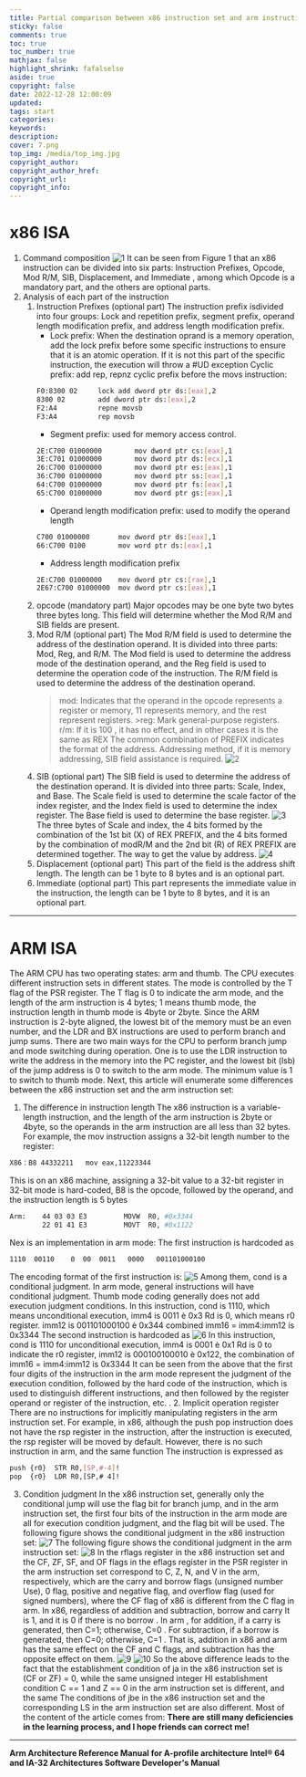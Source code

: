 ```yaml
---
title: Partial comparison between x86 instruction set and arm instruction set
sticky: false
comments: true
toc: true
toc_number: true
mathjax: false
highlight_shrink: fafalselse
aside: true
copyright: false
date: 2022-12-28 12:00:09
updated:
tags: start
categories:
keywords:
description:
cover: 7.png
top_img: /media/top_img.jpg
copyright_author:
copyright_author_href:
copyright_url:
copyright_info:
---
```


# x86 ISA
1. Command composition
![1](1.png)
It can be seen from Figure 1 that an x86 instruction can be divided into six parts: Instruction Prefixes, Opcode, Mod R/M, SIB, Displacement, and Immediate , among which Opcode is a mandatory part, and the others are optional parts.
2. Analysis of each part of the instruction
    1. Instruction Prefixes (optional part)
    The instruction prefix is ​​divided into four groups: Lock and repetition prefix, segment prefix, operand length modification prefix, and address length modification prefix.
        - Lock prefix: When the destination oprand is a memory operation, add the lock prefix before some specific instructions to ensure that it is an atomic operation. If it is not this part of the specific instruction, the execution will throw a #UD exception
        Cyclic prefix: add rep, repnz cyclic prefix before the movs instruction:
        ```bash 
        F0:8300 02	   lock add dword ptr ds:[eax],2	
        8300 02	       add dword ptr ds:[eax],2	
        F2:A4	       repne movsb 	
        F3:A4	       rep movsb 	
        ```
        - Segment prefix: used for memory access control.
        ```bash
        2E:C700 01000000	    mov dword ptr cs:[eax],1	
        3E:C701 01000000	    mov dword ptr ds:[ecx],1	
        26:C700 01000000	    mov dword ptr es:[eax],1	
        36:C700 01000000	    mov dword ptr ss:[eax],1	
        64:C700 01000000	    mov dword ptr fs:[eax],1	
        65:C700 01000000	    mov dword ptr gs:[eax],1	
        ```
        - Operand length modification prefix: used to modify the operand length
        ```bash
        C700 01000000	    mov dword ptr ds:[eax],1	
	    66:C700 0100	    mov word ptr ds:[eax],1	
        ```
        - Address length modification prefix
        ```bash
        2E:C700 01000000	mov dword ptr cs:[rax],1
        2E67:C700 01000000	mov dword ptr cs:[eax],1	
        ```
    2. opcode (mandatory part)
    Major opcodes may be one byte two bytes three bytes long. This field will determine whether the Mod R/M and SIB fields are present.
    3. Mod R/M (optional part)
    The Mod R/M field is ​​used to determine the address of the destination operand. It is divided into three parts: Mod, Reg, and R/M. The Mod field is ​​used to determine the address mode of the destination operand, and the Reg field is ​​used to determine the operation code of the instruction. The R/M field is ​​used to determine the address of the destination operand.
        > mod: Indicates that the operand in the opcode represents a register or memory, 11 represents memory, and the rest represent registers.
        ​​> ​​​​​​reg: Mark general-purpose registers.
        > r/m: If it is 100 , it has no effect, and in other cases it is the same as REX The common combination of PREFIX indicates the format of the address.
    Addressing method, if it is memory addressing, SIB field assistance is required.
    ![2](2.png)
    4. SIB (optional part)
    The SIB field is ​​used to determine the address of the destination operand. It is divided into three parts: Scale, Index, and Base. The Scale field is ​​used to determine the scale factor of the index register, and the Index field is ​​used to determine the index register. The Base field is ​​used to determine the base register.
    ![3](3.png)
    The three bytes of Scale and index, the 4 bits formed by the combination of the 1st bit (X) of REX PREFIX, and the 4 bits formed by the combination of modR/M and the 2nd bit (R) of REX PREFIX are determined together. The way to get the value by address.
    ![4](4.png)
    5. Displacement (optional part)
    This part of the field is the address shift length. The length can be 1 byte to 8 bytes and is an optional part.
    6. Immediate (optional part)
    This part represents the immediate value in the instruction, the length can be 1 byte to 8 bytes, and it is an optional part.

---

# ARM ISA
The ARM CPU has two operating states: arm and thumb. The CPU executes different instruction sets in different states. The mode is controlled by the T flag of the PSR register. The T flag is 0 to indicate the arm mode, and the length of the arm instruction is 4 bytes; 1 means thumb mode, the instruction length in thumb mode is 4byte or 2byte.
Since the ARM instruction is 2-byte aligned, the lowest bit of the memory must be an even number, and the LDR and BX instructions are used to perform branch and jump sums. There are two main ways for the CPU to perform branch jump and mode switching during operation. One is to use the LDR instruction to write the address in the memory into the PC register, and the lowest bit (lsb) of the jump address is 0 to switch to the arm mode. The minimum value is 1 to switch to thumb mode.
Next, this article will enumerate some differences between the x86 instruction set and the arm instruction set:
1. The difference in instruction length
The x86 instruction is a variable-length instruction, and the length of the arm instruction is 2byte or 4byte, so the operands in the arm instruction are all less than 32 bytes.
For example, the mov instruction assigns a 32-bit length number to the register:
```bash
X86：B8 44332211   mov eax,11223344
```
This is on an x86 machine, assigning a 32-bit value to a 32-bit register in 32-bit mode is hard-coded, B8 is the opcode, followed by the operand, and the instruction length is 5 bytes
```bash
Arm:    44 03 03 E3         MOVW  R0, #0x3344
        22 01 41 E3         MOVT  R0, #0x1122
```
Nex is an implementation in arm mode:
The first instruction is hardcoded as
```bash
1110  00110    0  00  0011   0000   001101000100
```
The encoding format of the first instruction is:
![5](5.png)
Among them, cond is a conditional judgment. In arm mode, general instructions will have conditional judgment. Thumb mode coding generally does not add execution judgment conditions. In this instruction, cond is 1110, which means unconditional execution, imm4 is 0011 è 0x3 Rd is 0, which means r0 register. imm12 is 001101000100 è 0x344 combined imm16 = imm4:imm12 is 0x3344
The second instruction is hardcoded as
![6](6.png)
In this instruction, cond is 1110 for unconditional execution, imm4 is 0001 è 0x1 Rd is 0 to indicate the r0 register, imm12 is 000100100010 è 0x122, the combination of imm16 = imm4:imm12 is 0x3344
It can be seen from the above that the first four digits of the instruction in the arm mode represent the judgment of the execution condition, followed by the hard code of the instruction, which is used to distinguish different instructions, and then followed by the register operand or register of the instruction, etc. .
2. Implicit operation register
There are no instructions for implicitly manipulating registers in the arm instruction set. For example, in x86, although the push pop instruction does not have the rsp register in the instruction, after the instruction is executed, the rsp register will be moved by default. However, there is no such instruction in arm, and the same function The instruction is expressed as 
```bash
push {r0}  STR R0,[SP,#-4]! 
pop  {r0}  LDR R0,[SP,# 4]!
```
3. Condition judgment
In the x86 instruction set, generally only the conditional jump will use the flag bit for branch jump, and in the arm instruction set, the first four bits of the instruction in the arm mode are all for execution condition judgment, and the flag bit will be used.
The following figure shows the conditional judgment in the x86 instruction set:
![7](7.png)
The following figure shows the conditional judgment in the arm instruction set:
![8](8.png)
In the rflags register in the x86 instruction set and the CF, ZF, SF, and OF flags in the eflags register in the PSR register in the arm instruction set correspond to C, Z, N, and V in the arm, respectively, which are the carry and borrow flags (unsigned number Use), 0 flag, positive and negative flag, and overflow flag (used for signed numbers), where the CF flag of x86 is different from the C flag in arm. In x86, regardless of addition and subtraction, borrow and carry It is 1, and it is 0 if there is no borrow . In arm  , for addition, if a carry is generated, then C=1; otherwise, C=0 . For subtraction, if a borrow is generated, then C=0; otherwise, C=1 . That is, addition in x86 and arm has the same effect on the CF and C flags, and subtraction has the opposite effect on them.
![9](9.png)
![10](10.png)
So the above difference leads to the fact that the establishment condition of ja in the x86 instruction set is (CF or ZF) = 0, while the same unsigned integer HI establishment condition C == 1 and Z == 0 in the arm instruction set is different, and the same The conditions of jbe in the x86 instruction set and the corresponding LS in the arm instruction set are also different.
Most of the content of the article comes from:
**There are still many deficiencies in the learning process, and I hope friends can correct me!**

---

**Arm Architecture Reference Manual for A-profile architecture**
**Intel® 64 and IA-32 Architectures Software Developer's Manual**

